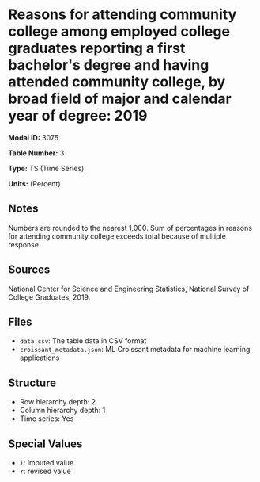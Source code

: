 # Reasons for attending community college among employed college graduates reporting a first bachelor's degree and having attended community college, by broad field of major and calendar year of degree: 2019

**Modal ID:** 3075

**Table Number:** 3

**Type:** TS (Time Series)

**Units:** (Percent)

## Notes

Numbers are rounded to the nearest 1,000. Sum of percentages in reasons for attending community college exceeds total because of multiple response.

## Sources

National Center for Science and Engineering Statistics, National Survey of College Graduates, 2019.

## Files

- `data.csv`: The table data in CSV format
- `croissant_metadata.json`: ML Croissant metadata for machine learning applications

## Structure

- Row hierarchy depth: 2
- Column hierarchy depth: 1
- Time series: Yes

## Special Values

- `i`: imputed value
- `r`: revised value
